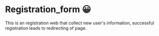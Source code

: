 # Registration_form &#128512;
This is an registration web that collect new user's information, successful registration leads to redirecting of page.
